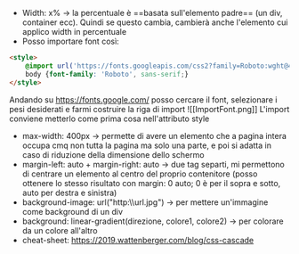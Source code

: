 * Width: x% -> la percentuale è ==basata sull'elemento padre== (un div, container ecc). Quindi se questo cambia, cambierà anche l'elemento cui applico width in percentuale
* Posso importare font così:
```html
<style>
	@import url('https://fonts.googleapis.com/css2?family=Roboto:wght@400;700&display=swap');
	body {font-family: 'Roboto', sans-serif;}
</style>
```
Andando su https://fonts.google.com/ posso cercare il font, selezionare i pesi desiderati e farmi costruire la riga di import
![[ImportFont.png]]
L'import conviene metterlo come prima cosa nell'attributo style
* max-width: 400px -> permette di avere un elemento che a pagina intera occupa cmq non tutta la pagina ma solo una parte, e poi si adatta in caso di riduzione della dimensione dello schermo
* margin-left: auto + margin-right: auto -> due tag separti, mi permettono di centrare un elemento al centro del proprio contenitore (posso ottenere lo stesso risultato con margin: 0 auto; 0 è per il sopra e sotto, auto per destra e sinistra)
* background-image: url("http:\\\\url.jpg") -> per mettere un'immagine come background di un div
* background: linear-gradient(direzione, colore1, colore2) -> per colorare da un colore all'altro
* cheat-sheet: https://2019.wattenberger.com/blog/css-cascade